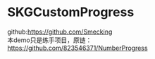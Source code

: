 # SKGCustomProgress

github:https://github.com/Smecking
</br>
本demo只是练手项目，原链：https://github.com/823546371/NumberProgress
</br>
